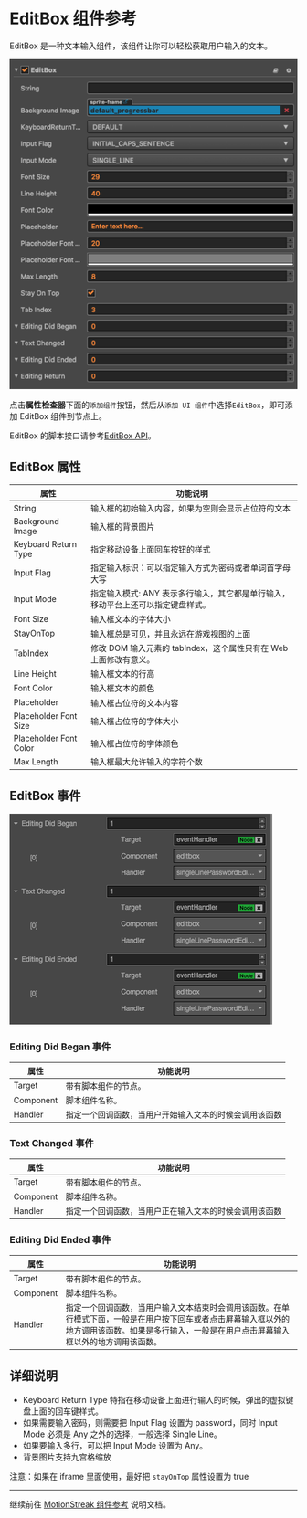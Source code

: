 # EditBox 组件参考

EditBox 是一种文本输入组件，该组件让你可以轻松获取用户输入的文本。

![editbox](./editbox/editbox.png)

点击**属性检查器**下面的`添加组件`按钮，然后从`添加 UI 组件`中选择`EditBox`，即可添加 EditBox 组件到节点上。

EditBox 的脚本接口请参考[EditBox API](../api/classes/EditBox.html)。

## EditBox 属性

| 属性 |   功能说明
| -------------- | ----------- |
| String| 输入框的初始输入内容，如果为空则会显示占位符的文本
| Background Image | 输入框的背景图片
| Keyboard Return Type | 指定移动设备上面回车按钮的样式
| Input Flag | 指定输入标识：可以指定输入方式为密码或者单词首字母大写
| Input Mode | 指定输入模式: ANY 表示多行输入，其它都是单行输入，移动平台上还可以指定键盘样式。
| Font Size| 输入框文本的字体大小
| StayOnTop | 输入框总是可见，并且永远在游戏视图的上面
| TabIndex | 修改 DOM 输入元素的 tabIndex，这个属性只有在 Web 上面修改有意义。
|Line Height| 输入框文本的行高
|Font Color| 输入框文本的颜色
|Placeholder|输入框占位符的文本内容
|Placeholder Font Size| 输入框占位符的字体大小
|Placeholder Font Color| 输入框占位符的字体颜色
|Max Length| 输入框最大允许输入的字符个数

## EditBox 事件

![editbox-event](./editbox/editbox-event.png)

### Editing Did Began 事件
| 属性 |   功能说明
| -------------- | ----------- |
|Target| 带有脚本组件的节点。
|Component| 脚本组件名称。
|Handler| 指定一个回调函数，当用户开始输入文本的时候会调用该函数


### Text Changed 事件
| 属性 |   功能说明
| -------------- | ----------- |
|Target| 带有脚本组件的节点。
|Component| 脚本组件名称。
|Handler| 指定一个回调函数，当用户正在输入文本的时候会调用该函数

### Editing Did Ended 事件
| 属性 |   功能说明
| -------------- | ----------- |
|Target| 带有脚本组件的节点。
|Component| 脚本组件名称。
|Handler| 指定一个回调函数，当用户输入文本结束时会调用该函数。在单行模式下面，一般是在用户按下回车或者点击屏幕输入框以外的地方调用该函数。如果是多行输入，一般是在用户点击屏幕输入框以外的地方调用该函数。


## 详细说明

- Keyboard Return Type 特指在移动设备上面进行输入的时候，弹出的虚拟键盘上面的回车键样式。
- 如果需要输入密码，则需要把 Input Flag 设置为 password，同时 Input Mode 必须是 Any 之外的选择，一般选择 Single Line。
- 如果要输入多行，可以把 Input Mode 设置为 Any。
- 背景图片支持九宫格缩放

注意：如果在 iframe 里面使用，最好把 `stayOnTop` 属性设置为 true

<hr>

继续前往 [MotionStreak 组件参考](motion-streak.md) 说明文档。

